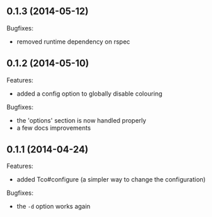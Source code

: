 ## 0.1.3 (2014-05-12)

Bugfixes:

  - removed runtime dependency on rspec

## 0.1.2 (2014-05-10)

Features:

  - added a config option to globally disable colouring

Bugfixes:

  - the 'options' section is now handled properly
  - a few docs improvements

## 0.1.1 (2014-04-24)

Features:

  - added Tco#configure (a simpler way to change the configuration)

Bugfixes:

  - the `-d` option works again
